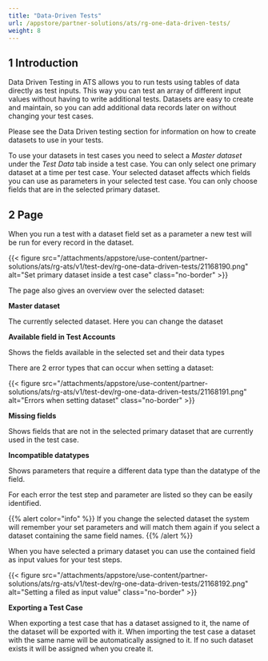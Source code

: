 ```yaml
---
title: "Data-Driven Tests"
url: /appstore/partner-solutions/ats/rg-one-data-driven-tests/
weight: 8
---
```


## 1 Introduction

Data Driven Testing in ATS allows you to run tests using tables of data directly as test inputs. This way you can test an array of different input values without having to write additional tests. Datasets are easy to create and maintain, so you can add additional data records later on without changing your test cases.

Please see the Data Driven testing section for information on how to create datasets to use in your tests.

To use your datasets in test cases you need to select a *Master dataset* under the *Test Data* tab inside a test case. You can only select one primary dataset at a time per test case. Your selected dataset affects which fields you can use as parameters in your selected test case. You can only choose fields that are in the selected primary dataset.

## 2 Page

When you run a test with a dataset field set as a parameter a new test will be run for every record in the dataset.

{{< figure src="/attachments/appstore/use-content/partner-solutions/ats/rg-ats/v1/test-dev/rg-one-data-driven-tests/21168190.png" alt="Set primary dataset inside a test case" class="no-border" >}}

The page also gives an overview over the selected dataset:

**Master dataset**

The currently selected dataset. Here you can change the dataset

**Available field in Test Accounts**

Shows the fields available in the selected set and their data types

There are 2 error types that can occur when setting a dataset:

{{< figure src="/attachments/appstore/use-content/partner-solutions/ats/rg-ats/v1/test-dev/rg-one-data-driven-tests/21168191.png" alt="Errors when setting dataset" class="no-border" >}}

**Missing fields**

Shows fields that are not in the selected primary dataset that are currently used in the test case.

**Incompatible datatypes**

Shows parameters that require a different data type than the datatype of the field.

For each error the test step and parameter are listed so they can be easily identified.

{{% alert color="info" %}}
If you change the selected dataset the system will remember your set parameters and will match them again if you select a dataset containing the same field names.
{{% /alert %}}

When you have selected a primary dataset you can use the contained field as input values for your test steps.

{{< figure src="/attachments/appstore/use-content/partner-solutions/ats/rg-ats/v1/test-dev/rg-one-data-driven-tests/21168192.png" alt="Setting a filed as input value" class="no-border" >}}

**Exporting a Test Case**

When exporting a test case that has a dataset assigned to it, the name of the dataset will be exported with it. When importing the test case a dataset with the same name will be automatically assigned to it. If no such dataset exists it will be assigned when you create it.
